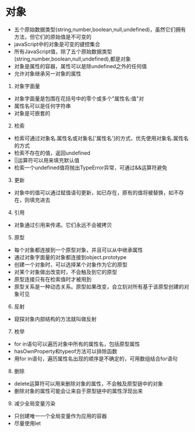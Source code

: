 # 对象
  - 五个原始数据类型(string,number,boolean,null,undefined)，虽然它们拥有方法，但它们的原始值是不可变的
  - javaScript中的对象是可变的键控集合
  - 所有JavaScript值，除了五个原始数据类型(string,number,boolean,null,undefined),都是对象
  - 对象是属性的容器，属性可以是除undefined之外的任何值
  - 允许对象继承另一对象的属性
1. 对象字面量
  - 对象字面量是包围在花括号中的零个或多个"属性名:值"对
  - 属性名可以是任何字符串
  - 对象是可嵌套的
2. 检索
  - 检索可通过对象名.属性名或对象名['属性名']的方式，优先使用对象名.属性名的方式
  - 检索不存在的值，返回undefined
  - ||运算符可以用来填充默认值
  - 检索一个undefined值将抛出TypeError异常，可通过&&运算符避免
3. 更新
  - 对象中的值可以通过赋值语句更新，如已存在，原有的值将被替换，如不存在，则填充进去
4. 引用
  - 对象通过引用来传递。它们永远不会被拷贝
5. 原型
  - 每个对象都连接到一个原型对象，并且可以从中继承属性
  - 通过对象字面量的对象都连接到object.prototype
  - 创建一个对象时，可以选择某个对象作为它的原型
  - 对某个对象做出改变时，不会触及到它的原型
  - 原型连接只有在检索值时才被用到
  - 原型关系是一种动态关系。原型如果改变，会立刻对所有基于该原型创建的对象可见
6. 反射
  - 窥探对象内部结构的方法就叫做反射
7. 枚举
  - for in语句可以遍历对象中所有的属性名，包括原型属性
  - hasOwnProperty和typeof方法可以排除函数
  - 用for in语句，遍历属性名出现的顺序是不确定的，可用数组结合for语句
8. 删除
  - delete运算符可以用来删除对象的属性，不会触及原型链中的对象
  - 删除对象的属性可能会让来自于原型链中的属性浮现出来
9. 减少全局变量污染
  - 只创建唯一一个全局变量作为应用的容器
  - 尽量使用let
  
  
